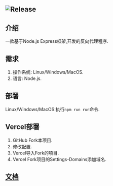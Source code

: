 ![Release](https://img.shields.io/badge/Release-0.1.2-blue)
---
## 介绍
一款基于Node.js Express框架,开发的反向代理程序.
## 需求
1. 操作系统: Linux/Windows/MacOS.
2. 语言: Node.js.
## 部署
Linux/Windows/MacOS:执行`npm run run`命令.
## Vercel部署
1. GitHub Fork本项目.
2. 修改配置.
3. Vercel导入Fork的项目.
4. Vercel Fork项目的Settings-Domains添加域名.
## [文档](./doc/catalog.md)